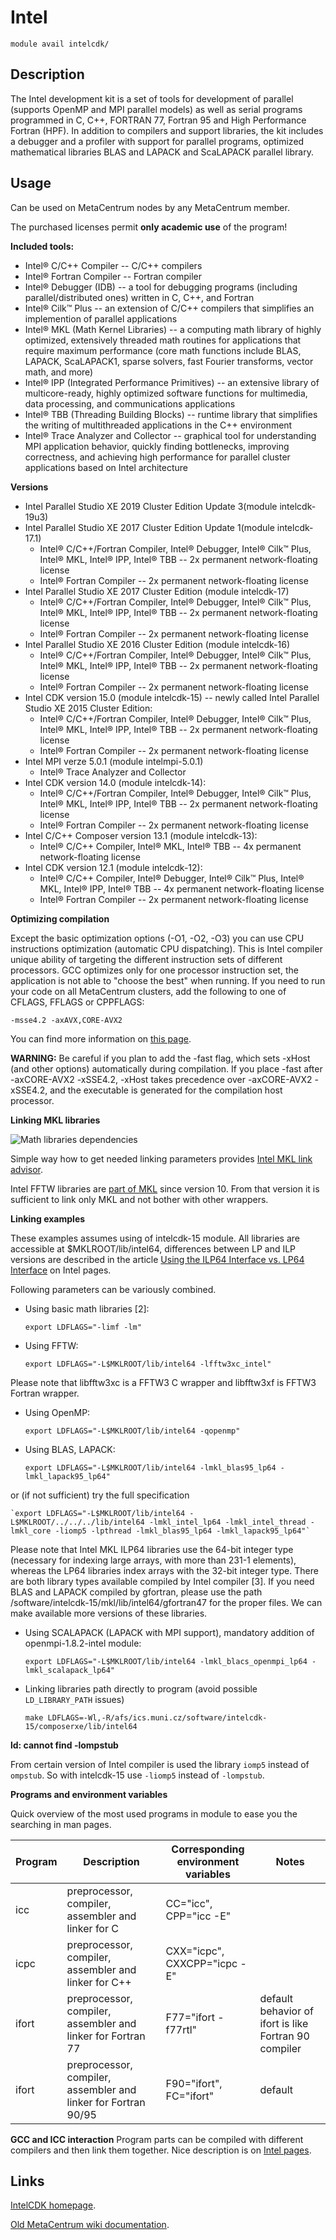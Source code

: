 # Intel

    module avail intelcdk/

## Description

The Intel development kit is a set of tools for development of parallel (supports OpenMP and MPI parallel models) as well as serial programs programmed in C, C++, FORTRAN 77, Fortran 95 and High Performance Fortran (HPF). In addition to compilers and support libraries, the kit includes a debugger and a profiler with support for parallel programs, optimized mathematical libraries BLAS and LAPACK and ScaLAPACK parallel library. 

## Usage

Can be used on MetaCentrum nodes by any MetaCentrum member.

The purchased licenses permit **only academic use** of the program!

**Included tools:**

- Intel® C/C++ Compiler -- C/C++ compilers
- Intel® Fortran Compiler -- Fortran compiler
- Intel® Debugger (IDB) -- a tool for debugging programs (including parallel/distributed ones) written in C, C++, and Fortran
- Intel® Cilk™ Plus -- an extension of C/C++ compilers that simplifies an implemention of parallel applications
- Intel® MKL (Math Kernel Libraries) -- a computing math library of highly optimized, extensively threaded math routines for applications that require maximum performance (core math functions include BLAS, LAPACK, ScaLAPACK1, sparse solvers, fast Fourier transforms, vector math, and more)
- Intel® IPP (Integrated Performance Primitives) -- an extensive library of multicore-ready, highly optimized software functions for multimedia, data processing, and communications applications
- Intel® TBB (Threading Building Blocks) -- runtime library that simplifies the writing of multithreaded applications in the C++ environment
- Intel® Trace Analyzer and Collector -- graphical tool for understanding MPI application behavior, quickly finding bottlenecks, improving correctness, and achieving high performance for parallel cluster applications based on Intel architecture

**Versions**

- Intel Parallel Studio XE 2019 Cluster Edition Update 3(module intelcdk-19u3)
- Intel Parallel Studio XE 2017 Cluster Edition Update 1(module intelcdk-17.1)
    - Intel® C/C++/Fortran Compiler, Intel® Debugger, Intel® Cilk™ Plus, Intel® MKL, Intel® IPP, Intel® TBB -- 2x permanent network-floating license
    - Intel® Fortran Compiler -- 2x permanent network-floating license
- Intel Parallel Studio XE 2017 Cluster Edition (module intelcdk-17)
    - Intel® C/C++/Fortran Compiler, Intel® Debugger, Intel® Cilk™ Plus, Intel® MKL, Intel® IPP, Intel® TBB -- 2x permanent network-floating license
    - Intel® Fortran Compiler -- 2x permanent network-floating license
- Intel Parallel Studio XE 2016 Cluster Edition (module intelcdk-16)
    - Intel® C/C++/Fortran Compiler, Intel® Debugger, Intel® Cilk™ Plus, Intel® MKL, Intel® IPP, Intel® TBB -- 2x permanent network-floating license
    - Intel® Fortran Compiler -- 2x permanent network-floating license
- Intel CDK version 15.0 (module intelcdk-15) -- newly called Intel Parallel Studio XE 2015 Cluster Edition:
    - Intel® C/C++/Fortran Compiler, Intel® Debugger, Intel® Cilk™ Plus, Intel® MKL, Intel® IPP, Intel® TBB -- 2x permanent network-floating license
    - Intel® Fortran Compiler -- 2x permanent network-floating license
- Intel MPI verze 5.0.1 (module intelmpi-5.0.1)
    - Intel® Trace Analyzer and Collector
- Intel CDK version 14.0 (module intelcdk-14):
    - Intel® C/C++/Fortran Compiler, Intel® Debugger, Intel® Cilk™ Plus, Intel® MKL, Intel® IPP, Intel® TBB -- 2x permanent network-floating license
    - Intel® Fortran Compiler -- 2x permanent network-floating license
- Intel C/C++ Composer version 13.1 (module intelcdk-13):
    - Intel® C/C++ Compiler, Intel® MKL, Intel® TBB -- 4x permanent network-floating license
- Intel CDK version 12.1 (module intelcdk-12):
    - Intel® C/C++ Compiler, Intel® Debugger, Intel® Cilk™ Plus, Intel® MKL, Intel® IPP, Intel® TBB -- 4x permanent network-floating license
    - Intel® Fortran Compiler -- 2x permanent network-floating license

**Optimizing compilation**

Except the basic optimization options (-O1, -O2, -O3) you can use CPU instructions optimization (automatic CPU dispatching). This is Intel compiler unique ability of targeting the different instruction sets of different processors. GCC optimizes only for one processor instruction set, the application is not able to "choose the best" when running. If you need to run your code on all MetaCentrum clusters, add the following to one of CFLAGS, FFLAGS or CPPFLAGS:

    -msse4.2 -axAVX,CORE-AVX2

You can find more information on [this page](https://www.intel.com/content/www/us/en/developer/articles/technical/understanding-cpu-optimized-code-used-in-intel-ipp.html).

**WARNING:** Be careful if you plan to add the -fast flag, which sets -xHost (and other options) automatically during compilation. If you place -fast after -axCORE-AVX2 -xSSE4.2, -xHost takes precedence over -axCORE-AVX2 -xSSE4.2, and the executable is generated for the compilation host processor.

**Linking MKL libraries**

![Math libraries dependencies](/software/available-soft/sw-list/intel_math_libs.png)

Simple way how to get needed linking parameters provides [Intel MKL link advisor](https://www.intel.com/content/www/us/en/developer/tools/oneapi/onemkl-link-line-advisor.html).

Intel FFTW libraries are [part of MKL](https://www.intel.com/content/www/us/en/developer/tools/oneapi/onemkl.html#gs.oye6lc) since version 10. From that version it is sufficient to link only MKL and not bother with other wrappers.

**Linking examples**

These examples assumes using of intelcdk-15 module. All libraries are accessible at $MKLROOT/lib/intel64, differences between LP and ILP versions are described in the article [Using the ILP64 Interface vs. LP64 Interface](https://www.intel.com/content/www/us/en/developer/tools/documentation.html) on Intel pages.

Following parameters can be variously combined.

- Using basic math libraries [2]:

    `export LDFLAGS="-limf -lm"`

- Using FFTW:

    `export LDFLAGS="-L$MKLROOT/lib/intel64 -lfftw3xc_intel"`

Please note that libfftw3xc is a FFTW3 C wrapper and libfftw3xf is FFTW3 Fortran wrapper.

- Using OpenMP:

    `export LDFLAGS="-L$MKLROOT/lib/intel64 -qopenmp"`

- Using BLAS, LAPACK:

    `export LDFLAGS="-L$MKLROOT/lib/intel64 -lmkl_blas95_lp64 -lmkl_lapack95_lp64"`

or (if not sufficient) try the full specification

    `export LDFLAGS="-L$MKLROOT/lib/intel64 -L$MKLROOT/../../../lib/intel64 -lmkl_intel_lp64 -lmkl_intel_thread -lmkl_core -liomp5 -lpthread -lmkl_blas95_lp64 -lmkl_lapack95_lp64"`

Please note that Intel MKL ILP64 libraries use the 64-bit integer type (necessary for indexing large arrays, with more than 231-1 elements), whereas the LP64 libraries index arrays with the 32-bit integer type. There are both library types available compiled by Intel compiler [3]. If you need BLAS and LAPACK compiled by gfortran, please use the path /software/intelcdk-15/mkl/lib/intel64/gfortran47 for the proper files. We can make available more versions of these libraries.

- Using SCALAPACK (LAPACK with MPI support), mandatory addition of openmpi-1.8.2-intel module:

    `export LDFLAGS="-L$MKLROOT/lib/intel64 -lmkl_blacs_openmpi_lp64 -lmkl_scalapack_lp64"`

- Linking libraries path directly to program (avoid possible `LD_LIBRARY_PATH` issues)

    `make LDFLAGS=-Wl,-R/afs/ics.muni.cz/software/intelcdk-15/composerxe/lib/intel64`

**ld: cannot find -lompstub**

From certain version of Intel compiler is used the library `iomp5` instead of `ompstub`. So with intelcdk-15 use `-liomp5` instead of `-lompstub`.

**Programs and environment variables**

Quick overview of the most used programs in module to ease you the searching in man pages.

| Program | Description | Corresponding environment variables | Notes |
|----|-----|----|----|
| icc |	preprocessor, compiler, assembler and linker for C | CC="icc", CPP="icc -E" |  |
| icpc | preprocessor, compiler, assembler and linker for C++ | CXX="icpc", CXXCPP="icpc -E" |  |
| ifort | preprocessor, compiler, assembler and linker for Fortran 77 | F77="ifort -f77rtl" | default behavior of ifort is like Fortran 90 compiler |
| ifort | preprocessor, compiler, assembler and linker for Fortran 90/95 | F90="ifort", FC="ifort" | default |

**GCC and ICC interaction**
Program parts can be compiled with different compilers and then link them together. Nice description is on [Intel pages](https://www.intel.com/content/www/us/en/developer/tools/overview.html). 

## Links

[IntelCDK homepage](https://www.intel.com/content/www/us/en/developer/tools/overview.html#gs.oylq3b).

[Old MetaCentrum wiki documentation](https://wiki.metacentrum.cz/wiki/INTEL_CDK).
